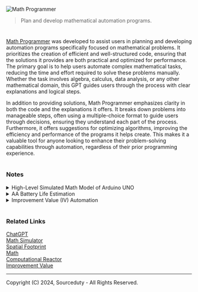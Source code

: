 ![Math Programmer](https://github.com/user-attachments/assets/28d747ce-e83f-4239-ad89-da64a4ea8c35)

> Plan and develop mathematical automation programs.

#

[Math Programmer](https://chatgpt.com/g/g-UdB8JMAMy-math-programmer) was developed to assist users in planning and developing automation programs specifically focused on mathematical problems. It prioritizes the creation of efficient and well-structured code, ensuring that the solutions it provides are both practical and optimized for performance. The primary goal is to help users automate complex mathematical tasks, reducing the time and effort required to solve these problems manually. Whether the task involves algebra, calculus, data analysis, or any other mathematical domain, this GPT guides users through the process with clear explanations and logical steps.

In addition to providing solutions, Math Programmer emphasizes clarity in both the code and the explanations it offers. It breaks down problems into manageable steps, often using a multiple-choice format to guide users through decisions, ensuring they understand each part of the process. Furthermore, it offers suggestions for optimizing algorithms, improving the efficiency and performance of the programs it helps create. This makes it a valuable tool for anyone looking to enhance their problem-solving capabilities through automation, regardless of their prior programming experience.

#
### Notes

<details><summary>High-Level Simulated Math Model of Arduino UNO</summary>
<br>

The provided Python implementation models an Arduino UNO by simulating its key features, including its microcontroller, I/O pins, timers, and communication interfaces. The model is encapsulated within the ArduinoUNO class, which manages various components such as digital and analog pins, memory, and timers. The class includes methods to simulate fundamental Arduino functions like pinMode, digitalWrite, digitalRead, analogWrite, and analogRead. These methods mimic the behavior of the actual Arduino hardware, allowing users to set and read the states of pins, simulate analog input and output, and configure pin modes.

The program also includes a clock simulation that keeps track of timing. This is crucial for implementing functions like delay, which is based on the Arduino’s 16 MHz clock speed. The clock is managed in a separate thread, which increments a simulation time variable in real-time. This allows the model to simulate the passing of time and the execution of time-dependent functions, such as PWM signals on specific pins or delaying operations.

In addition to the basic pin and timing simulations, the model includes stubs for communication interfaces such as UART, SPI, and I2C. The uart_write and uart_read methods provide a simple buffer mechanism for UART communication, allowing the simulation of serial data transfer. The SPI and I2C methods are placeholders that can be further developed to simulate specific protocol behaviors. These communication interfaces are essential for simulating interactions with other devices in more complex Arduino projects.

The run_program method is a feature that allows users to simulate running a simple Arduino sketch within this Python environment. By using Python's exec function, it can dynamically execute a sequence of commands, mimicking how an Arduino would run a program in its loop. This method can be expanded to handle more complex program logic and interrupt-driven operations, making the simulation more versatile.

Overall, this implementation provides a foundation for simulating an Arduino UNO, capturing its key functionalities in a Python environment. The model is designed to be modular, with the potential for expanding features like more detailed communication protocols, enhanced timer functionalities, and external interrupts. This simulation can be useful for testing and validating Arduino code in a controlled environment before deploying it to actual hardware. Additionally, the code can be extended with a graphical user interface or additional features based on specific project needs.

<br>

```
import time
import threading

class ArduinoUNO:
    def __init__(self):
        self.clock_speed = 16e6  # 16 MHz
        self.digital_pins = [0] * 14  # 14 digital I/O pins (0-13)
        self.analog_pins = [0] * 6  # 6 analog input pins (A0-A5)
        self.pwm_pins = [0] * 6  # PWM capable pins (3, 5, 6, 9, 10, 11)
        self.memory = {
            "flash": [0] * 32768,  # 32 KB Flash memory
            "sram": [0] * 2048,    # 2 KB SRAM
            "eeprom": [0] * 1024   # 1 KB EEPROM
        }
        self.program_counter = 0
        self.timers = [0] * 3  # Simulating 3 timers

        # UART simulation setup
        self.uart_buffer = []

        # Start the clock for simulation
        self.simulation_time = 0
        self.running = True
        self.start_clock()

    def start_clock(self):
        def update_time():
            while self.running:
                time.sleep(1 / self.clock_speed)
                self.simulation_time += 1
        thread = threading.Thread(target=update_time)
        thread.daemon = True
        thread.start()

    def stop_clock(self):
        self.running = False

    def pinMode(self, pin, mode):
        # Simulate pinMode function
        pass

    def digitalWrite(self, pin, value):
        # Simulate digitalWrite function
        if 0 <= pin < len(self.digital_pins):
            self.digital_pins[pin] = value

    def digitalRead(self, pin):
        # Simulate digitalRead function
        if 0 <= pin < len(self.digital_pins):
            return self.digital_pins[pin]
        return None

    def analogRead(self, pin):
        # Simulate analogRead function
        if 0 <= pin < len(self.analog_pins):
            return self.analog_pins[pin]
        return None

    def analogWrite(self, pin, value):
        # Simulate analogWrite (PWM) function
        if pin in [3, 5, 6, 9, 10, 11]:
            index = [3, 5, 6, 9, 10, 11].index(pin)
            self.pwm_pins[index] = value

    def delay(self, ms):
        # Simulate delay function based on clock speed
        cycles = (ms / 1000.0) * self.clock_speed
        start_time = self.simulation_time
        while self.simulation_time - start_time < cycles:
            pass

    def uart_write(self, data):
        # Simulate UART write
        self.uart_buffer.append(data)

    def uart_read(self):
        # Simulate UART read
        if self.uart_buffer:
            return self.uart_buffer.pop(0)
        return None

    # Additional methods to simulate SPI, I2C, and other peripherals...
    
    def spi_transfer(self, data):
        # Simulate SPI transfer
        # (You would implement a protocol-specific transfer behavior here)
        pass

    def i2c_write(self, address, data):
        # Simulate I2C write to a specific address
        pass

    def i2c_read(self, address, num_bytes):
        # Simulate I2C read from a specific address
        pass

    def run_program(self, program):
        # Simulate running a simple Arduino program
        # This could involve running a loop of commands
        while self.running:
            exec(program)
            time.sleep(1 / self.clock_speed)
            
# Example Usage
arduino = ArduinoUNO()

# Simulate setting a pin high
arduino.pinMode(13, "OUTPUT")
arduino.digitalWrite(13, 1)
print(f"Digital Pin 13 state: {arduino.digitalRead(13)}")

# Simulate reading an analog pin
print(f"Analog Pin A0 value: {arduino.analogRead(0)}")

# Simulate PWM on pin 6
arduino.analogWrite(6, 128)
print(f"PWM Pin 6 value: {arduino.pwm_pins[2]}")
```

<br>

Arduino UNO Simulation as a Mathematical Model

This mathematical model represents the key functionalities of an Arduino UNO microcontroller by abstracting its hardware operations into mathematical equations and functions. The model covers the behavior of the microcontroller's clock speed, digital and analog pin states, PWM (Pulse Width Modulation) outputs, memory operations, timers, and communication protocols like UART, SPI, and I2C. Each of these components is modeled to reflect how they would behave in response to various inputs and over time. This model serves as a theoretical framework to understand and predict the microcontroller's performance in different scenarios, providing a simplified yet accurate representation of the Arduino UNO's functionality.

<br>

```
1. Clock Speed and Timing

   Clock Cycles (C): The Arduino UNO has a clock speed of 16 MHz, meaning it executes 16 million cycles per second.
   
   C(t) = 16 × 10^6 × t
   
   where t is time in seconds.

2. Digital Pin State

   Digital Pin State (D(p)): Each digital pin can either be HIGH (1) or LOW (0). Let D(p, t) represent the state of pin p at time t.
   
   D(p, t) ∈ {0, 1}
   
   A function can be used to change the state based on a control input:
   
   D(p, t + Δt) = ControlInput(p, t)

3. Analog Pin Reading

   Analog Input (A(p)): Analog pins read a voltage level and convert it to a digital value between 0 and 1023.
   
   A(p, t) = ⌊ V(p, t) / V_ref × 1023 ⌋
   
   where V(p, t) is the voltage at pin p at time t, and V_ref is the reference voltage (typically 5V).

4. Pulse Width Modulation (PWM)

   PWM Output (P(p, t)): PWM simulates analog output using digital signals. The duty cycle determines the average voltage.
   
   P(p, t) = V_out × d(p, t) / 255
   
   where d(p, t) is the PWM duty cycle value (0-255), and V_out is the output voltage (typically 5V).

5. Memory Operations

   Flash, SRAM, EEPROM (M(m, t)): Memory contents change over time based on program execution.
   
   M(m, t + Δt) = f(M(m, t), ProgramInstructions)
   
   where M(m, t) represents the state of memory m at time t, and f is a function representing the effect of executing program instructions.

6. Timers

   Timer (T(n, t)): The timers count clock cycles and can trigger actions after specific intervals.
   
   T(n, t) = C(t) mod TimerInterval(n)
   
   where T(n, t) is the value of timer n at time t.

7. UART, SPI, I2C Communication

   Data Transfer: These peripherals can be represented by functions that model the data flow between components.
   
   UART: U(t) = TransmitData
   SPI: S(t) = SPITransferData
   I2C: I(t) = I2CTransferData

Mathematical Model Overview

1. Clock Cycles:
   C(t) = 16 × 10^6 × t

2. Digital Pin State:
   D(p, t + Δt) = ControlInput(p, t)

3. Analog Pin Reading:
   A(p, t) = ⌊ V(p, t) / V_ref × 1023 ⌋

4. PWM Output:
   P(p, t) = V_out × d(p, t) / 255

5. Memory State:
   M(m, t + Δt) = f(M(m, t), ProgramInstructions)

6. Timer:
   T(n, t) = C(t) mod TimerInterval(n)

7. Communication Data Transfer:
   U(t), S(t), I(t) modeled by data transfer functions

Example Application

If a digital pin is set high after a delay:

1. Set Pin Mode:
   ControlInput(13, t) sets D(13, t) = 1

2. Delay:
   DelayTime = 1000 ms
   t_new = t + (DelayTime / 1000)

3. Read Pin:
   D(13, t_new)
```

This abstraction can be expanded further to fully represent the system behavior mathematically. However, it's important to note that this abstraction is simplified and would require more detailed equations and conditions to fully replicate the Arduino UNO's hardware functionality.

<br>
</details>

<details><summary>AA Battery Life Estimation</summary>
<br>

This program aims to estimate how long an AA battery will last when powering a device. By knowing the battery's capacity in milliamp-hours (mAh) and the device's current draw in milliamps (mA), you can easily calculate the battery life using a simple formula.

Problem Statement:

You want to estimate how long an AA battery will last when powering a device. You know the battery's capacity in milliamp-hours (mAh) and the device's current draw in milliamps (mA).

Assumptions:

- The battery discharges at a constant rate.
- The capacity of the battery is given in milliamp-hours (mAh).
- The current draw of the device is constant and given in milliamps (mA).

Formula:

The battery life in hours can be calculated using the formula:

Battery Life (hours) = Battery Capacity (mAh) / Device Current Draw (mA)

Example Input:

Battery Capacity: 2400 mAh (typical for AA alkaline batteries)
Device Current Draw: 100 mA

Example Calculation:

Battery Life = 2400 mAh / 100 mA = 24 hours

#### Implementation in Python

This program takes the battery capacity and the device's current draw as inputs and calculates the estimated battery life in hours. You can modify the capacity and current_draw variables to match your specific requirements. The program also includes basic error handling for invalid inputs.

<br>

```
def calculate_battery_life(capacity_mAh, current_draw_mA):
    """
    Calculate the battery life in hours based on battery capacity and device current draw.
    
    Parameters:
    capacity_mAh (float): The capacity of the battery in milliamp-hours (mAh).
    current_draw_mA (float): The current draw of the device in milliamps (mA).
    
    Returns:
    float: Estimated battery life in hours.
    """
    if current_draw_mA <= 0:
        raise ValueError("Current draw must be a positive value.")
    if capacity_mAh <= 0:
        raise ValueError("Battery capacity must be a positive value.")
        
    battery_life_hours = capacity_mAh / current_draw_mA
    return battery_life_hours

# Example usage:
capacity = 2400  # mAh
current_draw = 100  # mA
battery_life = calculate_battery_life(capacity, current_draw)
print(f"Estimated Battery Life: {battery_life} hours")
```

<br>
</details>
<details><summary>Improvement Value (IV) Automation</summary>
<br>

The Improvement Value (IV) framework can be utilized in automation across various industries to enhance decision-making and performance tracking. In software development, automated systems can collect and analyze user data such as task completion rates, error rates, and time spent on tasks, using this data to provide real-time usability metrics. Efficiency metrics such as time savings, cost reductions, and productivity gains can also be automatically calculated, helping companies evaluate the success of software updates or new feature rollouts. This automation of IV metrics can provide developers and project managers with actionable insights without the need for manual tracking, allowing for more responsive and data-driven decision-making.

In customer service automation, the IV framework can be employed to monitor the effectiveness of chatbots, automated ticketing systems, or AI-driven customer support tools. Metrics such as customer satisfaction (CSAT) and net promoter scores (NPS) can be captured from automated feedback surveys, while efficiency gains, such as reduced response times or cost savings, can be computed automatically. This allows businesses to continuously monitor and improve customer experience based on real-time data. By automating the calculation and analysis of IV, companies can ensure that improvements in technology and processes are consistently aligned with their business goals, while optimizing both customer and operational outcomes.

<br>
</details>

#
### Related Links

[ChatGPT](https://github.com/sourceduty/ChatGPT)
<br>
[Math Simulator](https://github.com/sourceduty/Math_Simulator)
<br>
[Spatial Footprint](https://chat.openai.com/g/g-lonVHkdtM-spatial-footprint)
<br>
[Math](https://github.com/sourceduty/Math)
<br>
[Computational Reactor](https://github.com/sourceduty/Computational_Reactor)
<br>
[Improvement Value](https://github.com/sourceduty/Improvement_Value)

***
Copyright (C) 2024, Sourceduty - All Rights Reserved.
